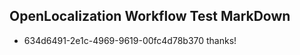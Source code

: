 ## OpenLocalization Workflow Test MarkDown
* 634d6491-2e1c-4969-9619-00fc4d78b370 
thanks!<!--HONumber=Mar16_HO3-->

